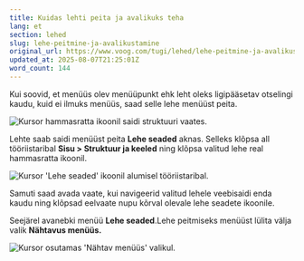 ```yaml
---
title: Kuidas lehti peita ja avalikuks teha
lang: et
section: lehed
slug: lehe-peitmine-ja-avalikustamine
original_url: https://www.voog.com/tugi/lehed/lehe-peitmine-ja-avalikustamine
updated_at: 2025-08-07T21:25:01Z
word_count: 144
---
```

Kui soovid, et menüüs olev menüüpunkt ehk leht oleks ligipääsetav otselingi kaudu, kuid ei ilmuks menüüs, saad selle lehe menüüst peita.

![Kursor hammasratta ikoonil saidi struktuuri vaates.](https://media.voog.com/0000/0036/2183/photos/Lehed_ja_struktuur6-1_block.png "Kursor hammasratta ikoonil saidi struktuuri vaates.")

Lehte saab saidi menüüst peita **Lehe seaded** aknas. Selleks klõpsa all tööriistaribal **Sisu > Struktuur ja keeled** ning klõpsa valitud lehe real hammasratta ikoonil.

![Kursor 'Lehe seaded' ikoonil alumisel tööriistaribal.](https://media.voog.com/0000/0036/2183/photos/Lehed_ja_struktuur6-2_block.png "Kursor 'Lehe seaded' ikoonil alumisel tööriistaribal.")

Samuti saad avada vaate, kui navigeerid valitud lehele veebisaidi enda kaudu ning klõpsad eelvaate nupu kõrval olevale lehe seadete ikoonile.

Seejärel avanebki menüü **Lehe seaded**.Lehe peitmiseks menüüst lülita välja valik **Nähtavus menüüs.**

![Kursor osutamas 'Nähtav menüüs' valikul.](https://media.voog.com/0000/0036/2183/photos/Lehed_ja_struktuur6-3_block.png "Kursor osutamas 'Nähtav menüüs' valikul.")
